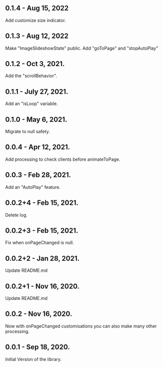 ## 0.1.4 - Aug 15, 2022

Add customize size indicator.

## 0.1.3 - Aug 12, 2022

Make "ImageSlideshowState" public.
Add "goToPage" and "stopAutoPlay"

## 0.1.2 - Oct 3, 2021.

Add the "scrollBehavior".

## 0.1.1 - July 27, 2021.

Add an "isLoop" variable.

## 0.1.0 - May 6, 2021.

Migrate to null safety.

## 0.0.4 - Apr 12, 2021.

Add processing to check clients before animateToPage.

## 0.0.3 - Feb 28, 2021.

Add an "AutoPlay" feature.

## 0.0.2+4 - Feb 15, 2021.

Delete log.

## 0.0.2+3 - Feb 15, 2021.

Fix when onPageChanged is null.

## 0.0.2+2 - Jan 28, 2021.

Update README.md

## 0.0.2+1 - Nov 16, 2020.

Update README.md

## 0.0.2 - Nov 16, 2020.

Now with onPageChanged customisations you can also make many other processing.

## 0.0.1 - Sep 18, 2020.

Initial Version of the library.
